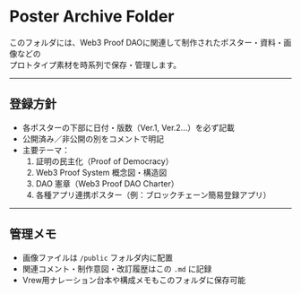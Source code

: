 # Poster Archive Folder

このフォルダには、Web3 Proof DAOに関連して制作されたポスター・資料・画像などの  
プロトタイプ素材を時系列で保存・管理します。

---

## 登録方針
- 各ポスターの下部に日付・版数（Ver.1, Ver.2...）を必ず記載  
- 公開済み／非公開の別をコメントで明記  
- 主要テーマ：  
  1. 証明の民主化（Proof of Democracy）  
  2. Web3 Proof System 概念図・構造図  
  3. DAO 憲章（Web3 Proof DAO Charter）  
  4. 各種アプリ連携ポスター（例：ブロックチェーン簡易登録アプリ）

---

## 管理メモ
- 画像ファイルは `/public` フォルダ内に配置  
- 関連コメント・制作意図・改訂履歴はこの `.md` に記録  
- Vrew用ナレーション台本や構成メモもこのフォルダに保存可能

